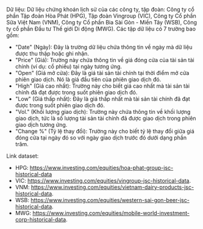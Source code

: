 Dữ liệu: Dữ liệu chứng khoán lịch sử của các công ty, tập đoàn: Công ty cổ phần Tập đoàn Hòa Phát (HPG), Tập đoàn Vingroup (VIC), Công ty Cổ phần Sữa Việt Nam (VNM), Công ty Cổ phần Bia Sài Gòn - Miền Tây (WSB), Công ty cổ phần Đầu tư Thế giới Di động (MWG). Các tập dữ liệu có 7 trường bao gồm:

- "Date" (Ngày): Đây là trường dữ liệu chứa thông tin về ngày mà dữ liệu được thu thập hoặc ghi nhận.
- "Price" (Giá): Trường này chứa thông tin về giá đóng cửa của tài sản tài chính (ví dụ: cổ phiếu) tại ngày tương ứng.
- "Open" (Giá mở cửa): Đây là giá tài sản tài chính tại thời điểm mở cửa phiên giao dịch. Nó là giá đầu tiên của phiên giao dịch đó.
- "High" (Giá cao nhất): Trường này cho biết giá cao nhất mà tài sản tài chính đã đạt được trong suốt phiên giao dịch đó.
- "Low" (Giá thấp nhất): Đây là giá thấp nhất mà tài sản tài chính đã đạt được trong suốt phiên giao dịch đó.
- "Vol." (Khối lượng giao dịch): Trường này chứa thông tin về khối lượng giao dịch, tức là số lượng tài sản tài chính đã được giao dịch trong phiên giao dịch tương ứng.
- "Change %" (Tỷ lệ thay đổi): Trường này cho biết tỷ lệ thay đổi giữa giá đóng cửa tại ngày đó so với ngày giao dịch trước đó dưới dạng phần trăm.

Link dataset:
- HPG: https://www.investing.com/equities/hoa-phat-group-jsc-historical-data
- VIC: https://www.investing.com/equities/vingroup-jsc-historical-data.
- VNM: https://www.investing.com/equities/vietnam-dairy-products-jsc-historical-data.
- WSB: https://www.investing.com/equities/western-sai-gon-beer-jsc-historical-data.
- MWG: https://www.investing.com/equities/mobile-world-investment-corp-historical-data.